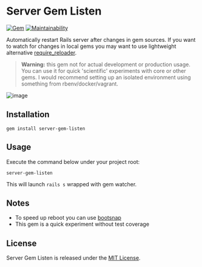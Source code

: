 # Server Gem Listen 
[![Gem](https://img.shields.io/gem/v/server-gem-listen.svg)](https://rubygems.org/gems/server-gem-listen) [![Maintainability](https://api.codeclimate.com/v1/badges/c2ed6ff9dbf6a06694f3/maintainability)](https://codeclimate.com/github/vavgustov/server-gem-listen/maintainability)

Automatically restart Rails server after changes in gem sources. If you want to watch for changes
in local gems you may want to use lightweight alternative [require_reloader](https://github.com/teohm/require_reloader).  

> **Warning:** this gem not for actual development or production usage. You can use it for quick 
'scientific' experiments with core or other gems. I would recommend setting up an isolated 
environment using something from rbenv/docker/vagrant.

![image](https://user-images.githubusercontent.com/312873/34501834-c411abb0-f021-11e7-9ce0-34abdc1ae1cb.png)
 
## Installation

```
gem install server-gem-listen
```

## Usage
Execute the command below under your project root:
```
server-gem-listen
```
This will launch `rails s` wrapped with gem watcher.

## Notes
* To speed up reboot you can use [bootsnap](https://github.com/Shopify/bootsnap) 
* This gem is a quick experiment without test coverage

## License
Server Gem Listen is released under the [MIT License](https://opensource.org/licenses/MIT).
